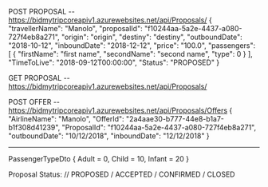 POST PROPOSAL -- https://bidmytripcoreapiv1.azurewebsites.net/api/Proposals/
{
  "travellerName": "Manolo",
  "proposalId": "f10244aa-5a2e-4437-a080-727f4eb8a271",
  "origin": "origin",
  "destiny": "destiny",
  "outboundDate": "2018-10-12",
  "inboundDate": "2018-12-12",
  "price": "100.0",
  "passengers": [
	  {
	  "firstName": "first name",
	  "secondName": "second name",
	  "type": 0
	}
  ],
  "TimeToLive": "2018-09-12T00:00:00",
  "Status": "PROPOSED"
}

GET PROPOSAL -- https://bidmytripcoreapiv1.azurewebsites.net/api/Proposals/



POST OFFER -- https://bidmytripcoreapiv1.azurewebsites.net/api/Proposals/Offers
{
  "AirlineName": "Manolo",
  "OfferId": "2a4aae30-b777-44e8-b1a7-b1f308d41239",
  "ProposalId": "f10244aa-5a2e-4437-a080-727f4eb8a271", 
  "outboundDate": "10/12/2018",
  "inboundDate": "12/12/2018"
}

************************************************************

PassengerTypeDto
{
    Adult = 0,
    Child = 10,
    Infant = 20
}

Proposal Status: // PROPOSED / ACCEPTED / CONFIRMED / CLOSED

